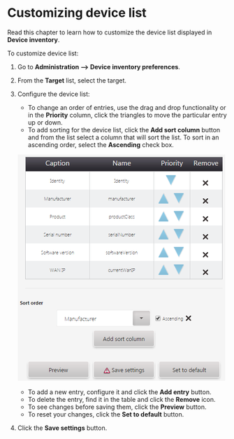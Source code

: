 # Customizing device list

Read this chapter to learn how to customize the device list displayed in **Device inventory**.

To customize device list:

1. Go to **Administration —> Device inventory preferences**.
2. From the **Target** list, select the target.
3. Configure the device list:
    * To change an order of entries, use the drag and drop functionality or in the **Priority** column, click the triangles to move the particular entry up or down.
    * To add sorting for the device list, click the **Add sort column** button and from the list select a column that will sort the list. To sort in an ascending order, select the **Ascending** check box.

    ![Customizing the devices list sort order](images/Customizing_devices_list_look.png "Customizing the devices list sort order")

    * To add a new entry, configure it and click the **Add entry** button.
    * To delete the entry, find it in the table and click the **Remove** icon.
    * To see changes before saving them, click the **Preview** button.
    * To reset your changes, click the **Set to default** button.

5. Click the **Save settings** button.
